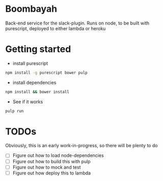 # Boombayah

Back-end service for the slack-plugin. Runs on node, to be built with purescript, deployed to either lambda or heroku

# Getting started

- install purescript

```zsh
npm install -g purescript bower pulp
```

- install dependencies

```zsh
npm install && bower install
```

- See if it works

```zsh
pulp run
```

# TODOs

Obviously, this is an early work-in-progress, so there will be plenty to do

- [ ] Figure out how to load node-dependencies
- [ ] Figure out how to build this with pulp
- [ ] Figure out how to mock and test
- [ ] Figure out how deploy this to lambda